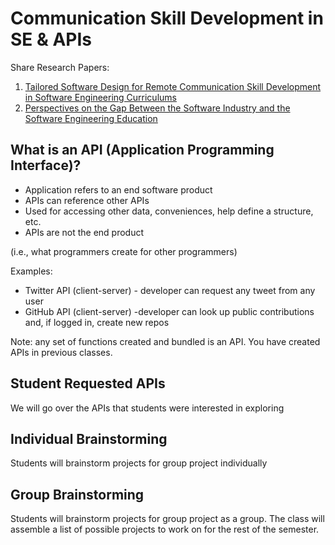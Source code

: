 # Communication Skill Development in SE & APIs


Share Research Papers:
1. [Tailored Software Design for Remote Communication Skill Development in Software Engineering Curriculums](https://ieeexplore.ieee.org/document/9659667)
2. [Perspectives on the Gap Between the Software Industry and the Software Engineering Education](ttps://ieeexplore.ieee.org/document/8808915)

## What is an API (Application Programming Interface)?
- Application refers to an end software product
- APIs can reference other APIs
- Used for accessing other data, conveniences, help define a structure, etc.
- APIs are not the end product

(i.e., what programmers create for other programmers)

Examples:
- Twitter API (client-server) - developer can request any tweet from any user
- GitHub API (client-server) -developer can look up public contributions and, if logged in, create new repos

Note: any set of functions created and bundled is an API. You have created APIs in previous classes.

## Student Requested APIs
We will go over the APIs that students were interested in exploring

## Individual Brainstorming
Students will brainstorm projects for group project individually 

## Group Brainstorming
Students will brainstorm projects for group project as a group. The class will assemble a list of possible projects to work on for the rest of the semester.

